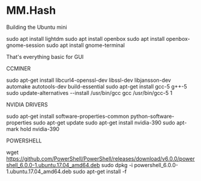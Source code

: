 # MM.Hash

Building the Ubuntu mini

sudo apt install lightdm
sudo apt install openbox
sudo apt install openbox-gnome-session
sudo apt install gnome-terminal

That's everything basic for GUI

CCMINER

sudo apt-get install libcurl4-openssl-dev libssl-dev libjansson-dev automake autotools-dev build-essential
sudo apt-get install gcc-5 g++-5
sudo update-alternatives --install /usr/bin/gcc gcc /usr/bin/gcc-5 1

NVIDIA DRIVERS

sudo apt-get install software-properties-common python-software-properties
sudo apt-get update
sudo apt-get install nvidia-390
sudo apt-mark hold nvidia-390

POWERSHELL

wget https://github.com/PowerShell/PowerShell/releases/download/v6.0.0/powershell_6.0.0-1.ubuntu.17.04_amd64.deb
sudo dpkg -i powershell_6.0.0-1.ubuntu.17.04_amd64.deb
sudo apt-get install -f



